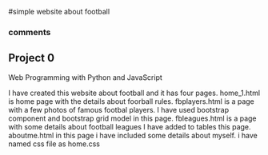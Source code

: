 #simple website about football 

### comments
## Project 0
Web Programming with Python and JavaScript

I have created this website about football and it has four pages.
home_1.html is home page with the details about foorball rules.
fbplayers.html is a page with a few photos of famous footbal players. 
I have used bootstrap component and bootstrap grid model in this page.
fbleagues.html is a page with some details about football leagues
I have added to tables this page.
aboutme.html in this page i have included some details about myself.
i have named css file as home.css  
